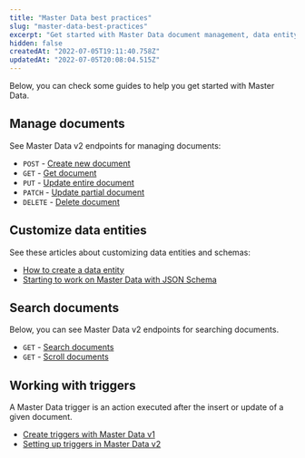 ```yaml
---
title: "Master Data best practices"
slug: "master-data-best-practices"
excerpt: "Get started with Master Data document management, data entity customization, and trigger utilization."
hidden: false
createdAt: "2022-07-05T19:11:40.758Z"
updatedAt: "2022-07-05T20:08:04.515Z"
---
```

Below, you can check some guides to help you get started with Master Data.

## Manage documents

See Master Data v2 endpoints for managing documents:

- `POST` - [Create new document](https://developers.vtex.com/docs/api-reference/master-data-api-v2#post-/api/dataentities/-dataEntityName-/documents)
- `GET` - [Get document](https://developers.vtex.com/docs/api-reference/master-data-api-v2#get-/api/dataentities/-dataEntityName-/documents/-id-) 
- `PUT` - [Update entire document](https://developers.vtex.com/docs/api-reference/master-data-api-v2#put-/api/dataentities/-dataEntityName-/documents/-id-) 
- `PATCH` - [Update partial document](https://developers.vtex.com/docs/api-reference/master-data-api-v2#patch-/api/dataentities/-dataEntityName-/documents/-id-)
- `DELETE` - [Delete document](https://developers.vtex.com/docs/api-reference/master-data-api-v2#delete-/api/dataentities/-dataEntityName-/documents/-id-)

## Customize data entities

See these articles about customizing data entities and schemas:

- [How to create a data entity](https://help.vtex.com/en/tutorial/creating-data-entity--tutorials_1265)
- [Starting to work on Master Data with JSON Schema](/docs/guides/working-with-json-schemas-in-master-data-v2)

## Search documents

Below, you can see Master Data v2 endpoints for searching documents.

- `GET` - [Search documents](https://developers.vtex.com/docs/api-reference/master-data-api-v2#get-/api/dataentities/-dataEntityName-/search) 
- `GET` - [Scroll documents](https://developers.vtex.com/docs/api-reference/master-data-api-v2#get-/api/dataentities/-dataEntityName-/scroll) 

## Working with triggers

A Master Data trigger is an action executed after the insert or update of a given document.

- [Create triggers with Master Data v1](https://help.vtex.com/en/tutorial/creating-trigger-in-master-data--tutorials_1270)
- [Setting up triggers in Master Data v2](https://developers.vtex.com/docs/guides/setting-up-triggers-on-master-data-v2)
